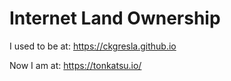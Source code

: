 # Internet Land Ownership

I used to be at: https://ckgresla.github.io 

Now I am at: https://tonkatsu.io/

